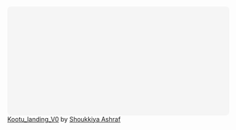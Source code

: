<div
 class="canva-embed"
 data-design-id="DADuR68Oh64"
 data-height-ratio="0.4815"
 style="padding:48.1481% 5px 5px 5px;background:rgba(0,0,0,0.03);border-radius:8px;"
></div>
<script async src="https:&#x2F;&#x2F;sdk.canva.com&#x2F;v1&#x2F;embed.js"></script>
<a href="https:&#x2F;&#x2F;www.canva.com&#x2F;design&#x2F;DADuR68Oh64&#x2F;view?utm_content=DADuR68Oh64&amp;utm_campaign=designshare&amp;utm_medium=embeds&amp;utm_source=link" target="_blank" rel="noopener">Kootu_landing_V0</a> by <a href="https:&#x2F;&#x2F;www.canva.com&#x2F;ShoukkiyaAshraf?utm_campaign=designshare&amp;utm_medium=embeds&amp;utm_source=link" target="_blank" rel="noopener">Shoukkiya Ashraf</a>




